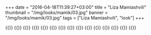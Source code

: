 +++
date = "2016-04-18T11:39:27+03:00"
title = "Liza Mamiashvili"
thumbnail = "/img/looks/mamik/03.jpg"
banner = "/img/looks/mamik/03.jpg"
tags = ["Liza Mamiashvili", "look"]
+++

{{<mkimage src="/img/looks/mamik/01.jpg">}}
{{<mkimage src="/img/looks/mamik/02.jpg">}}
{{<mkimage src="/img/looks/mamik/03.jpg">}}
{{<mkimage src="/img/looks/mamik/04.jpg">}}
{{<mkimage src="/img/looks/mamik/05.jpg">}}
{{<mkimage src="/img/looks/mamik/06.jpg">}}
{{<mkimage src="/img/looks/mamik/07.jpg">}}
{{<mkimage src="/img/looks/mamik/08.jpg">}}
{{<mkimage src="/img/looks/mamik/09.jpg">}}
{{<mkimage src="/img/looks/mamik/10.jpg">}}
{{<mkimage src="/img/looks/mamik/11.jpg">}}
{{<mkimage src="/img/looks/mamik/12.jpg">}}
{{<mkimage src="/img/looks/mamik/13.jpg">}}
{{<mkimage src="/img/looks/mamik/14.jpg">}}
{{<mkimage src="/img/looks/mamik/15.jpg">}}
